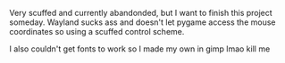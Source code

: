 Very scuffed and currently abandonded, but I want to finish this project someday.
Wayland sucks ass and doesn't let pygame access the mouse coordinates so
using a scuffed control scheme.

I also couldn't get fonts to work so I made my own in gimp lmao kill me
